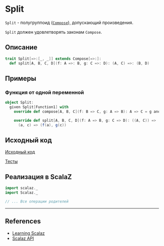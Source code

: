 # Split

`Split` - полугруппоид ([`Compose`](compose)), допускающий произведения.

`Split` должен удовлетворять законам `Compose`.


## Описание

```scala
trait Split[=>:[_, _]] extends Compose[=>:]:
  def split[A, B, C, D](f: A =>: B, g: C =>: D): (A, C) =>: (B, D)
```

## Примеры

### Функция от одной переменной

```scala
object Split:
  given Split[Function1] with
    override def compose[A, B, C](f: B => C, g: A => B): A => C = g andThen f

    override def split[A, B, C, D](f: A => B, g: C => D): ((A, C)) => (B, D) =
      (a, c) => (f(a), g(c))
```

## Исходный код

[Исходный код](https://gitflic.ru/project/artemkorsakov/scalabook/blob?file=examples%2Fsrc%2Fmain%2Fscala%2Ftypeclass%2Farrow%2FSplit.scala&plain=1)

[Тесты](https://gitflic.ru/project/artemkorsakov/scalabook/blob?file=examples%2Fsrc%2Ftest%2Fscala%2Ftypeclass%2Farrow%2FSplitSuite.scala)


## Реализация в ScalaZ

```scala
import scalaz._
import Scalaz._

// ... Все операции родителей
```


---

## References

- [Learning Scalaz](http://eed3si9n.com/learning-scalaz/Arrow.html)
- [Scalaz API](https://javadoc.io/doc/org.scalaz/scalaz-core_3/7.3.6/scalaz/Split.html)
